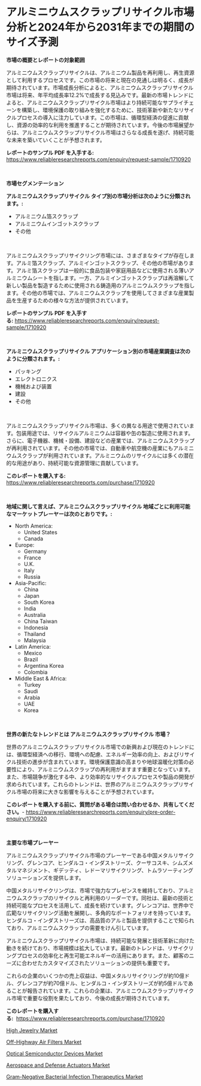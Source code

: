 <p><h1>アルミニウムスクラップリサイクル市場分析と2024年から2031年までの期間のサイズ予測</h1></p><p><strong>市場の概要とレポートの対象範囲</strong></p>
<p><p>アルミニウムスクラップリサイクルは、アルミニウム製品を再利用し、再生資源として利用するプロセスです。この市場の将来と現在の見通しは明るく、成長が期待されています。市場成長分析によると、アルミニウムスクラップリサイクル市場は将来、年平均成長率12.2%で成長する見込みです。最新の市場トレンドによると、アルミニウムスクラップリサイクル市場はより持続可能なサプライチェーンを構築し、環境保護の取り組みを強化するために、技術革新や新たなリサイクルプロセスの導入に注力しています。この市場は、循環型経済の促進に貢献し、資源の効率的な利用を推進することが期待されています。今後の市場展望からは、アルミニウムスクラップリサイクル市場はさらなる成長を遂げ、持続可能な未来を築いていくことが予想されます。</p></p>
<p><strong>レポートのサンプル PDF を入手する:</strong> <a href="https://www.reliableresearchreports.com/enquiry/request-sample/1710920">https://www.reliableresearchreports.com/enquiry/request-sample/1710920</a></p>
<p>&nbsp;</p>
<p><strong>市場セグメンテーション</strong></p>
<p><strong>アルミニウムスクラップリサイクル タイプ別の市場分析は次のように分類されます。:</strong></p>
<p><ul><li>アルミニウム箔スクラップ</li><li>アルミニウムインゴットスクラップ</li><li>その他</li></ul></p>
<p>&nbsp;</p>
<p><p>アルミニウムスクラップリサイクリング市場には、さまざまなタイプが存在します。アルミ箔スクラップ、アルミインゴットスクラップ、その他の市場があります。アルミ箔スクラップは一般的に食品包装や家庭用品などに使用される薄いアルミニウムシートを指します。一方、アルミインゴットスクラップは再溶解して新しい製品を製造するために使用される鋳造用のアルミニウムスクラップを指します。その他の市場では、アルミニウムスクラップを使用してさまざまな産業製品を生産するための様々な方法が提供されています。</p></p>
<p><strong>レポートのサンプル PDF を入手する:</strong>&nbsp;<a href="https://www.reliableresearchreports.com/enquiry/request-sample/1710920">https://www.reliableresearchreports.com/enquiry/request-sample/1710920</a></p>
<p>&nbsp;</p>
<p><strong> アルミニウムスクラップリサイクル アプリケーション別の市場産業調査は次のように分類されます。:</strong></p>
<p><ul><li>パッキング</li><li>エレクトロニクス</li><li>機械および装置</li><li>建設</li><li>その他</li></ul></p>
<p>&nbsp;</p>
<p><p>アルミニウムスクラップリサイクル市場は、多くの異なる用途で使用されています。包装用途では、リサイクルアルミニウムは容器や缶の製造に使用されます。さらに、電子機器、機械・設備、建設などの産業では、アルミニウムスクラップが再利用されています。その他の市場では、自動車や航空機の産業にもアルミニウムスクラップが利用されています。アルミニウムのリサイクルには多くの潜在的な用途があり、持続可能な資源管理に貢献しています。</p></p>
<p><strong>このレポートを購入する:</strong>&nbsp; <a href="https://www.reliableresearchreports.com/purchase/1710920">https://www.reliableresearchreports.com/purchase/1710920</a></p>
<p>&nbsp;</p>
<p><strong>地域に関して言えば、アルミニウムスクラップリサイクル 地域ごとに利用可能なマーケットプレーヤーは次のとおりです。:</strong></p>
<p><ul>
    <li>
        North America:
        <ul>
            <li>United States</li>
            <li>Canada</li>
        </ul>
    </li>
    <li>
        Europe:
        <ul>
            <li>Germany</li>
            <li>France</li>
            <li>U.K.</li>
            <li>Italy</li>
            <li>Russia</li>
        </ul>
    </li>
    <li>
        Asia-Pacific:
        <ul>
            <li>China</li>
            <li>Japan</li>
            <li>South Korea</li>
            <li>India</li>
            <li>Australia</li>
            <li>China Taiwan</li>
            <li>Indonesia</li>
            <li>Thailand</li>
            <li>Malaysia</li>
        </ul>
    </li>
    <li>
        Latin America:
        <ul>
            <li>Mexico</li>
            <li>Brazil</li>
            <li>Argentina Korea</li>
            <li>Colombia</li>
        </ul>
    </li>
    <li>
        Middle East & Africa:
        <ul>
            <li>Turkey</li>
            <li>Saudi</li>
            <li>Arabia</li>
            <li>UAE</li>
            <li>Korea</li>
        </ul>
    </li>
    </ul></p>
<p>&nbsp;</p>
<p><strong>世界の新たなトレンドとは アルミニウムスクラップリサイクル 市場？</strong></p>
<p><p>世界のアルミニウムスクラップリサイクル市場での新興および現在のトレンドには、循環型経済への移行、環境への配慮、エネルギー効率の向上、およびリサイクル技術の進歩が含まれています。環境保護意識の高まりや地球温暖化対策の必要性により、アルミニウムスクラップの再利用がますます重要となっています。また、市場競争が激化する中、より効率的なリサイクルプロセスや製品の開発が求められています。これらのトレンドは、世界のアルミニウムスクラップリサイクル市場の将来に大きな影響を与えることが予想されています。</p></p>
<p><strong>このレポートを購入する前に、質問がある場合は問い合わせるか、共有してください。</strong>- <a href="https://www.reliableresearchreports.com/enquiry/pre-order-enquiry/1710920">https://www.reliableresearchreports.com/enquiry/pre-order-enquiry/1710920</a></p>
<p>&nbsp;</p>
<p><strong>主要な市場プレーヤー</strong></p>
<p><p>アルミニウムスクラップリサイクル市場のプレーヤーである中国メタルリサイクリング、グレンコア、ヒンダルコ・インダストリーズ、クーサコスキ、シムズメタルマネジメント、ギデッティ、レドーマリサイクリング、トムラソーティングソリューションズを提供します。</p><p>中国メタルリサイクリングは、市場で強力なプレゼンスを維持しており、アルミニウムスクラップのリサイクルと再利用のリーダーです。同社は、最新の技術と持続可能なプロセスを活用して、成長を続けています。グレンコアは、世界中で広範なリサイクリング活動を展開し、多角的なポートフォリオを持っています。ヒンダルコ・インダストリーズは、高品質のアルミ製品を提供することで知られており、アルミニウムスクラップの需要をけん引しています。</p><p>アルミニウムスクラップリサイクル市場は、持続可能な発展と技術革新に向けた動きを続けており、市場規模は拡大しています。最新のトレンドは、リサイクリングプロセスの効率化と再生可能エネルギーの活用にあります。また、顧客のニーズに合わせたカスタマイズされたソリューションの提供も重要です。</p><p>これらの企業のいくつかの売上収益は、中国メタルリサイクリングが約10億ドル、グレンコアが約70億ドル、ヒンダルコ・インダストリーズが約5億ドルであることが報告されています。これらの企業は、アルミニウムスクラップリサイクル市場で重要な役割を果たしており、今後の成長が期待されています。</p></p>
<p><strong>このレポートを購入する:</strong>&nbsp;&nbsp;<a href="https://www.reliableresearchreports.com/purchase/1710920">https://www.reliableresearchreports.com/purchase/1710920</a></p>
<p><p><a href="https://view.publitas.com/reportprime-1/high-jewelry-market-insights-market-players-and-forecast-till-2031/">High Jewelry Market</a></p><p><a href="https://github.com/luckyshygirl/Market-Research-Report-List-3/blob/main/off-highway-air-filters-market.md">Off-Highway Air Filters Market</a></p><p><a href="https://view.publitas.com/reportprime-1/optical-semiconductor-devices-market-research-report-unlocks-analysis-on-the-market-financial-status-market-size-and-market-revenue-upto-2031/">Optical Semiconductor Devices Market</a></p><p><a href="https://github.com/markusgodoy/Market-Research-Report-List-2/blob/main/aerospace-and-defense-actuators-market.md">Aerospace and Defense Actuators Market</a></p><p><a href="https://pretty-mail-caf.notion.site/Gram-Negative-Bacterial-Infection-Therapeutics-Market-Provides-a-Comprehensive-Analysis-Including-a--b4cf0f5271fd4e3981220f14f40edbd0">Gram-Negative Bacterial Infection Therapeutics Market</a></p></p>